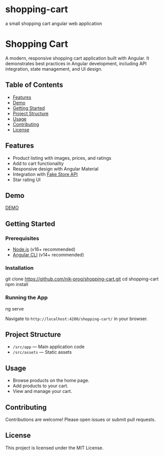 # shopping-cart
a small shopping cart angular web application

# Shopping Cart

A modern, responsive shopping cart application built with Angular. It demonstrates best practices in Angular development, including API integration, state management, and UI design.

## Table of Contents

- [Features](#features)
- [Demo](#demo)
- [Getting Started](#getting-started)
- [Project Structure](#project-structure)
- [Usage](#usage)
- [Contributing](#contributing)
- [License](#license)

## Features

- Product listing with images, prices, and ratings
- Add to cart functionality
- Responsive design with Angular Material
- Integration with [Fake Store API](https://fakestoreapi.com/)
- Star rating UI 

## Demo

[DEMO](https://nik-prog.github.io/shopping-cart/products)

## Getting Started

### Prerequisites

- [Node.js](https://nodejs.org/) (v16+ recommended)
- [Angular CLI](https://angular.io/cli) (v14+ recommended)

### Installation

git clone https://github.com/nik-prog/shopping-cart.git
cd shopping-cart
npm install

### Running the App

ng serve

Navigate to `http://localhost:4200/shopping-cart/` in your browser.

## Project Structure

- `/src/app` — Main application code
- `/src/assets` — Static assets

## Usage

- Browse products on the home page.
- Add products to your cart.
- View and manage your cart.

## Contributing

Contributions are welcome! Please open issues or submit pull requests.

## License

This project is licensed under the MIT License.

